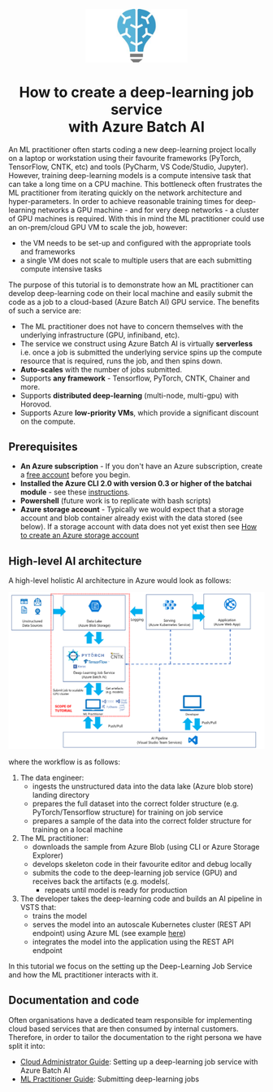 <p align="center">
<img src="00_doc/img/batchai_logo.jpg" alt="Batch AI logo" width="200px"/>
<h1 align="center">How to create a deep-learning job service <br/>
with Azure Batch AI</h1>
</p>

An ML practitioner often starts coding a new deep-learning project locally on a laptop or workstation using their favourite frameworks (PyTorch, TensorFlow, CNTK, etc) and tools (PyCharm, VS Code/Studio, Jupyter). However, training deep-learning models is a compute intensive task that can take a long time on a CPU machine. This bottleneck often frustrates the ML practitioner from iterating quickly on the network architecture and hyper-parameters. In order to achieve reasonable training times for deep-learning networks a GPU machine - and for very deep networks - a cluster of GPU machines is required. With this in mind the ML practitioner could use an on-prem/cloud GPU VM to scale the job, however:

* the VM needs to be set-up and configured with the appropriate tools and frameworks
* a single VM does not scale to multiple users that are each submitting compute intensive tasks

The purpose of this tutorial is to demonstrate how an ML practitioner can develop deep-learning code on their local machine and easily submit the code as a job to a cloud-based (Azure Batch AI) GPU service. The benefits of such a service are:

* The ML practitioner does not have to concern themselves with the underlying infrastructure (GPU, infiniband, etc).
* The service we construct using Azure Batch AI is virtually __serverless__ i.e. once a job is submitted the underlying service spins up the compute resource that is required, runs the job, and then spins down.
* __Auto-scales__ with the number of jobs submitted.
* Supports __any framework__ - Tensorflow, PyTorch, CNTK, Chainer and more.
* Supports __distributed deep-learning__ (multi-node, multi-gpu) with Horovod.
* Supports Azure __low-priority VMs__, which provide a significant discount on the compute.

## Prerequisites

* __An Azure subscription__ - If you don't have an Azure subscription, create a [free account](https://azure.microsoft.com/free/?WT.mc_id=A261C142F) before you begin.
* __Installed the Azure CLI 2.0 with version 0.3 or higher of the batchai module__ - see these [instructions](https://docs.microsoft.com/en-us/cli/azure/install-azure-cli?view=azure-cli-latest).
* __Powershell__ (future work is to replicate with bash scripts)
* __Azure storage account__ - Typically we would expect that a storage account and blob container already exist with the data stored (see below). If a storage account with data does not yet exist then see [How to create an Azure storage account](https://docs.microsoft.com/en-gb/azure/storage/common/storage-create-storage-account)

## High-level AI architecture

A high-level holistic AI architecture in Azure would look as follows:

![](00_doc/img/batchai_flow.png?raw=true "Batch AI architecture")

where the workflow is as follows:

1. The data engineer:
    * ingests the unstructured data into the data lake (Azure blob store) landing directory
    * prepares the full dataset into the correct folder structure (e.g. PyTorch/Tensorflow structure) for training on job service
    * prepares a sample of the data into the correct folder structure for training on a local machine
2. The ML practitioner:
    * downloads the sample from Azure Blob (using CLI or Azure Storage Explorer)
    * develops skeleton code in their favourite editor and debug locally
    * submits the code to the deep-learning job service (GPU) and receives back the artifacts (e.g. models(.
        * repeats until model is ready for production
3. The developer takes the deep-learning code and builds an AI pipeline in VSTS that:
    * trains the model
    * serves the model into an autoscale Kubernetes cluster (REST API endpoint) using Azure ML (see example [here](https://docs.microsoft.com/en-us/azure/machine-learning/desktop-workbench/model-management-service-deploy))
    * integrates the model into the application using the REST API endpoint

In this tutorial we focus on the setting up the Deep-Learning Job Service and how the ML practitioner interacts with it.

## Documentation and code

Often organisations have a dedicated team responsible for implementing cloud based services that are then consumed by internal customers. Therefore, in order to tailor the documentation to the right persona we have split it into:

* [Cloud Administrator Guide](00_doc/cloud_admin_doc.md): Setting up a deep-learning job service with Azure Batch AI
* [ML Practitioner Guide](00_doc/ml_practitioner_doc.md): Submitting deep-learning jobs


